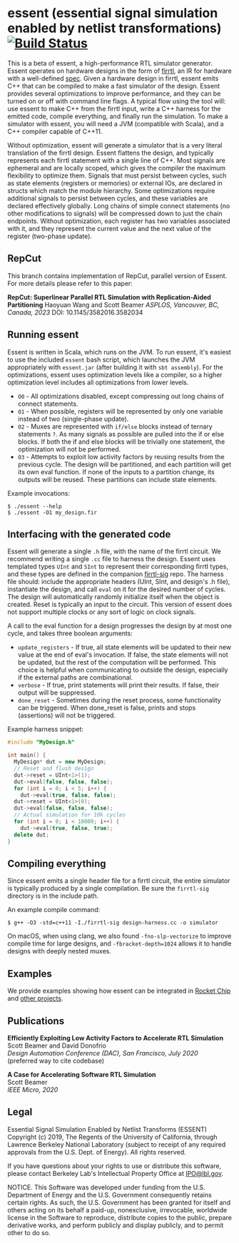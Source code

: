 essent (essential signal simulation enabled by netlist transformations) [![Build Status](https://github.com/ucsc-vama/essent/actions/workflows/scala-ci.yml/badge.svg)](https://github.com/ucsc-vama/essent/actions/workflows/scala-ci.yml)
================================================================================

This is a beta of essent, a high-performance RTL simulator generator. Essent operates on hardware designs in the form of [firrtl](https://github.com/freechipsproject/firrtl), an IR for hardware with a well-defined [spec](https://github.com/ucb-bar/firrtl/blob/master/spec/spec.pdf). Given a hardware design in firrtl, essent emits C++ that can be compiled to make a fast simulator of the design. Essent provides several optimizations to improve performance, and they can be turned on or off with command line flags. A typical flow using the tool will: use essent to make C++ from the firrtl input, write a C++ harness for the emitted code, compile everything, and finally run the simulation. To make a simulator with essent, you will need a JVM (compatible with Scala), and a C++ compiler capable of C++11.

Without optimization, essent will generate a simulator that is a very literal translation of the firrtl design. Essent flattens the design, and typically represents each firrtl statement with a single line of C++. Most signals are ephemeral and are locally scoped, which gives the compiler the maximum flexibility to optimize them. Signals that must persist between cycles, such as state elements (registers or memories) or external IOs, are declared in structs which match the module hierarchy. Some optimizations require additional signals to persist between cycles, and these variables are declared effectively globally. Long chains of simple connect statements (no other modifications to signals) will be compressed down to just the chain endpoints. Without optimization, each register has two variables associated with it, and they represent the current value and the next value of the register (two-phase update).

RepCut
--------------------------------------------------------------------------------

This branch contains implementation of RepCut, parallel version of Essent. For more details please refer to this paper:

**RepCut: Superlinear Parallel RTL Simulation with Replication-Aided Partitioning**
Haoyuan Wang and Scott Beamer
_ASPLOS, Vancouver, BC, Canada, 2023_
DOI: 10.1145/3582016.3582034


Running essent
--------------------------------------------------------------------------------

Essent is written in Scala, which runs on the JVM. To run essent, it's easiest to use the included `essent` bash script, which launches the JVM appropriately with `essent.jar` (after building it with `sbt assembly`). For the optimizations, essent uses optimization levels like a compiler, so a higher optimization level includes all optimizations from lower levels.

+ `O0` - All optimizations disabled, except compressing out long chains of connect statements.
+ `O1` - When possible, registers will be represented by only one variable instead of two (single-phase update).
+ `O2` - Muxes are represented with `if/else` blocks instead of ternary statements `?`. As many signals as possible are pulled into the if or else blocks. If both the if and else blocks will be trivially one statement, the optimization will not be performed.
+ `O3` - Attempts to exploit low activity factors by reusing results from the previous cycle. The design will be partitioned, and each partition will get its own eval function. If none of the inputs to a partition change, its outputs will be reused. These partitions can include state elements.

Example invocations:

    $ ./essent --help
    $ ./essent -O1 my_design.fir


Interfacing with the generated code
--------------------------------------------------------------------------------

Essent will generate a single `.h` file, with the name of the firrtl circuit. We recommend writing a single `.cc` file to harness the design. Essent uses templated types `UInt` and `SInt` to represent their corresponding firrtl types, and these types are defined in the companion [firrtl-sig](https://github.com/ucsc-vama/firrtl-sig) repo. The harness file should: include the appropriate headers (UInt, SInt, and design's .h file), instantiate the design, and call `eval` on it for the desired number of cycles. The design will automatically randomly initialize itself when the object is created. Reset is typically an input to the circuit. This version of essent does not support multiple clocks or any sort of logic on clock signals.

A call to the eval function for a design progresses the design by at most one cycle, and takes three boolean arguments:

+ `update_registers` - If true, all state elements will be updated to their new value at the end of eval's invocation. If false, the state elements will not be updated, but the rest of the computation will be performed. This choice is helpful when communicating to outside the design, especially if the external paths are combinational.
+ `verbose` - If true, print statements will print their results. If false, their output will be suppressed.
+ `done_reset` - Sometimes during the reset process, some functionality can be triggered. When done_reset is false, prints and stops (assertions) will not be triggered.

Example harness snippet:
```c++
#include "MyDesign.h"

int main() {
  MyDesign* dut = new MyDesign;
  // Reset and flush design
  dut->reset = UInt<1>(1);
  dut->eval(false, false, false);
  for (int i = 0; i < 5; i++) {
    dut->eval(true, false, false);
  dut->reset = UInt<1>(0);
  dut->eval(false, false, false);
  // Actual simulation for 10k cycles
  for (int i = 0; i < 10000; i++) {
    dut->eval(true, false, true);
  delete dut;
}
```


Compiling everything
--------------------------------------------------------------------------------

Since essent emits a single header file for a firrtl circuit, the entire simulator is typically produced by a single compilation. Be sure the `firrtl-sig` directory is in the include path.

An example compile command:

    $ g++ -O3 -std=c++11 -I./firrtl-sig design-harness.cc -o simulator

On macOS, when using clang, we also found `-fno-slp-vectorize` to improve compile time for large designs, and `-fbracket-depth=1024` allows it to handle designs with deeply nested muxes.


Examples
--------------------------------------------------------------------------------
We provide examples showing how essent can be integrated in [Rocket Chip](https://github.com/ucsc-vama/essent-rocket-demo) and [other projects](https://github.com/ucsc-vama/essent-chisel-gallery).


Publications
--------------------------------------------------------------------------------

**Efficiently Exploiting Low Activity Factors to Accelerate RTL Simulation**  
Scott Beamer and David Donofrio  
_Design Automation Conference (DAC), San Francisco, July 2020_  
(preferred way to cite codebase)

**A Case for Accelerating Software RTL Simulation**  
Scott Beamer  
_IEEE Micro, 2020_



Legal
--------------------------------------------------------------------------------

Essential Signal Simulation Enabled by Netlist Transforms (ESSENT) Copyright (c) 2019, The Regents of the University of California, through Lawrence Berkeley National Laboratory (subject to receipt of any required approvals from the U.S. Dept. of Energy). All rights reserved.

If you have questions about your rights to use or distribute this software, please contact Berkeley Lab's Intellectual Property Office at IPO@lbl.gov.

NOTICE. This Software was developed under funding from the U.S. Department of Energy and the U.S. Government consequently retains certain rights. As such, the U.S. Government has been granted for itself and others acting on its behalf a paid-up, nonexclusive, irrevocable, worldwide license in the Software to reproduce, distribute copies to the public, prepare derivative works, and perform publicly and display publicly, and to permit other to do so.
